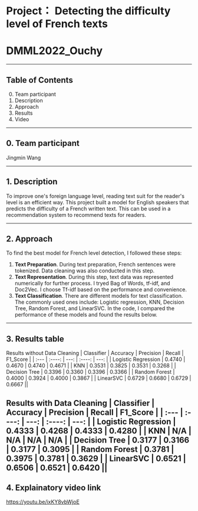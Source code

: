 
# Project： Detecting the difficulty level of French texts
# DMML2022_Ouchy
---

## Table of Contents
0. Team participant
1. Description
2. Approach
3. Results
4. Video
---

## 0. Team participant
Jingmin Wang

---

## 1. Description
To improve one's foreign language level, reading text suit for the reader's level is an efficient way. This project built a model for English speakers that predicts the difficulty of a French written text. This can be used in a recommendation system to recommend texts for readers.

---

## 2. Approach
To find the best model for French level detection, I followed these steps:

1. **Text Preparation**. During text preparation, French sentences were tokenized. Data cleaning was also conducted in this step.
2. **Text Representation**.  During this step, text data was represented numerically for further process. I tryed Bag of Words, tf-idf, and Doc2Vec. I choose Tf-idf based on the performance and convenience.
3. **Text Classification**. There are different models for text classification. The commonly used ones include: Logistic regression, KNN, Decision Tree, Random Forest, and LinearSVC. In the code, I compared the performance of these models and found the results below.

---

## 3. Results table

Results without Data Cleaning
| Classifier      | Accuracy | Precision     | Recall | F1_Score |
| :---        |    :----:   |    ---: |    :----:   |    ---: |
| Logistic Regression      | 0.4740      | 0.4670   |  0.4740  | 0.4671      | 
| KNN   | 0.3531      | 0.3825      |   0.3531   |  0.3268    |
| Decision Tree   |    0.3396      | 0.3360      |   0.3396    |  0.3366  |
| Random Forest   |   0.4000  | 0.3924      |   0.4000  |   0.3867  |
| LinearSVC      | 0.6729      | 0.6680   |   0.6729  |  0.6667  ||

Results with Data Cleaning
| Classifier      | Accuracy | Precision     | Recall | F1_Score |
| :---        |    :----:   |    ---: |    :----:   |    ---: |
| Logistic Regression      | 0.4333      | 0.4268   |  0.4333  | 0.4280      | 
| KNN   | N/A      | N/A      |   N/A   |  N/A    |
| Decision Tree   |    0.3177      | 0.3166      |   0.3177    |  0.3095  |
| Random Forest   |   0.3781  | 0.3975      |   0.3781  |   0.3629  |
| LinearSVC      | 0.6521      | 0.6506   |   0.6521  |  0.6420  ||
---

## 4. Explainatory video link
https://youtu.be/ixKY8vbWjoE

